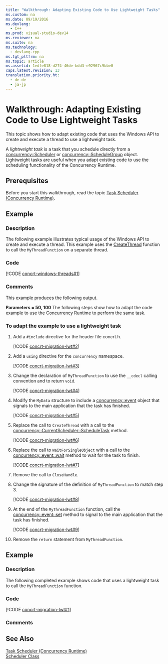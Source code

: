 ```yaml
---
title: "Walkthrough: Adapting Existing Code to Use Lightweight Tasks"
ms.custom: na
ms.date: 09/19/2016
ms.devlang: 
  - C++
ms.prod: visual-studio-dev14
ms.reviewer: na
ms.suite: na
ms.technology: 
  - devlang-cpp
ms.tgt_pltfrm: na
ms.topic: article
ms.assetid: 1edfe818-d274-46de-bdd3-e92967c9bbe0
caps.latest.revision: 13
translation.priority.ht: 
  - de-de
  - ja-jp
---
```

# Walkthrough: Adapting Existing Code to Use Lightweight Tasks
This topic shows how to adapt existing code that uses the Windows API to create and execute a thread to use a lightweight task.  
  
 A *lightweight task* is a task that you schedule directly from a [concurrency::Scheduler](../vs140/Scheduler-Class.md) or [concurrency::ScheduleGroup](../vs140/ScheduleGroup-Class.md) object. Lightweight tasks are useful when you adapt existing code to use the scheduling functionality of the Concurrency Runtime.  
  
## Prerequisites  
 Before you start this walkthrough, read the topic [Task Scheduler (Concurrency Runtime)](../vs140/Task-Scheduler--Concurrency-Runtime-.md).  
  
## Example  
  
### Description  
 The following example illustrates typical usage of the Windows API to create and execute a thread. This example uses the [CreateThread](http://msdn.microsoft.com/library/windows/desktop/ms682453) function to call the `MyThreadFunction` on a separate thread.  
  
### Code  
 [!CODE [concrt-windows-threads#1](../CodeSnippet/VS_Snippets_ConcRT/concrt-windows-threads#1)]  
  
### Comments  
 This example produces the following output.  
  
 **Parameters = 50, 100** The following steps show how to adapt the code example to use the Concurrency Runtime to perform the same task.  
  
### To adapt the example to use a lightweight task  
  
1.  Add a `#include` directive for the header file concrt.h.  
  
     [!CODE [concrt-migration-lwt#2](../CodeSnippet/VS_Snippets_ConcRT/concrt-migration-lwt#2)]  
  
2.  Add a `using` directive for the `concurrency` namespace.  
  
     [!CODE [concrt-migration-lwt#3](../CodeSnippet/VS_Snippets_ConcRT/concrt-migration-lwt#3)]  
  
3.  Change the declaration of `MyThreadFunction` to use the `__cdecl` calling convention and to return `void`.  
  
     [!CODE [concrt-migration-lwt#4](../CodeSnippet/VS_Snippets_ConcRT/concrt-migration-lwt#4)]  
  
4.  Modify the `MyData` structure to include a [concurrency::event](../vs140/event-Class.md) object that signals to the main application that the task has finished.  
  
     [!CODE [concrt-migration-lwt#5](../CodeSnippet/VS_Snippets_ConcRT/concrt-migration-lwt#5)]  
  
5.  Replace the call to `CreateThread` with a call to the [concurrency::CurrentScheduler::ScheduleTask](../vs140/CurrentScheduler--ScheduleTask-Method.md) method.  
  
     [!CODE [concrt-migration-lwt#6](../CodeSnippet/VS_Snippets_ConcRT/concrt-migration-lwt#6)]  
  
6.  Replace the call to `WaitForSingleObject` with a call to the [concurrency::event::wait](../vs140/event--wait-Method.md) method to wait for the task to finish.  
  
     [!CODE [concrt-migration-lwt#7](../CodeSnippet/VS_Snippets_ConcRT/concrt-migration-lwt#7)]  
  
7.  Remove the call to `CloseHandle`.  
  
8.  Change the signature of the definition of `MyThreadFunction` to match step 3.  
  
     [!CODE [concrt-migration-lwt#8](../CodeSnippet/VS_Snippets_ConcRT/concrt-migration-lwt#8)]  
  
9. At the end of the `MyThreadFunction` function, call the [concurrency::event::set](../vs140/event--set-Method.md) method to signal to the main application that the task has finished.  
  
     [!CODE [concrt-migration-lwt#9](../CodeSnippet/VS_Snippets_ConcRT/concrt-migration-lwt#9)]  
  
10. Remove the `return` statement from `MyThreadFunction`.  
  
## Example  
  
### Description  
 The following completed example shows code that uses a lightweight task to call the `MyThreadFunction` function.  
  
### Code  
 [!CODE [concrt-migration-lwt#1](../CodeSnippet/VS_Snippets_ConcRT/concrt-migration-lwt#1)]  
  
### Comments  
  
## See Also  
 [Task Scheduler (Concurrency Runtime)](../vs140/Task-Scheduler--Concurrency-Runtime-.md)   
 [Scheduler Class](../vs140/Scheduler-Class.md)